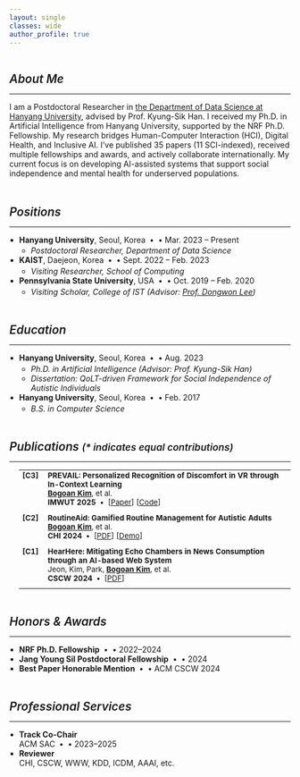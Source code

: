 ```yaml
---
layout: single
classes: wide
author_profile: true
---
```


<style>
  .page-content {
    font-size: 12px;
  }

  .section {
    scroll-margin-top: 10px;
    padding-top: 2px;
    padding-bottom: 2px;
  }

  .section-title {
    font-size: 1.3rem;
    font-weight: 600;
    margin-bottom: 0.2em;
  }

  .my_list {
    list-style-type: disc;
    padding-left: 1.25em;
    margin-top: 0.25em;
  }

  .my_list .inner-ul {
    list-style-type: circle;
    padding-left: 1.5em;
    margin-top: 0.2em;
  }

  .inner-li {
    font-style: italic;
  }

  .dot-sep::before {
    content: " • ";
    padding: 0 0.25em;
  }

  .paper_head {
    vertical-align: top;
    padding-right: 0.75em;
    font-weight: bold;
    white-space: nowrap;
  }

  .paper_content {
    padding-bottom: 0.75em;
  }

  table.my_list {
    width: 100%;
    font-size: 0.95em;
  }

  table.my_list td {
    vertical-align: top;
    padding-bottom: 0.75em;
  }
</style>

<section id="bio" class="section">
  <h5 class="section-title">About Me</h5>
  <hr class="sep">
  <p>
    I am a Postdoctoral Researcher in <a href="https://datascience.hanyang.ac.kr">the Department of Data Science at Hanyang University</a>, advised by Prof. Kyung-Sik Han.  
    I received my Ph.D. in Artificial Intelligence from Hanyang University, supported by the NRF Ph.D. Fellowship.  
    My research bridges Human-Computer Interaction (HCI), Digital Health, and Inclusive AI.  
    I’ve published 35 papers (11 SCI-indexed), received multiple fellowships and awards, and actively collaborate internationally.  
    My current focus is on developing AI-assisted systems that support social independence and mental health for underserved populations.
  </p>
</section>

<section id="exp" class="section">
  <h5 class="section-title">Positions</h5>
  <hr class="sep">
  <ul class="my_list">
    <li><strong class="title">Hanyang University</strong>, Seoul, Korea <span class="dot-sep">&#8226;</span> Mar. 2023 – Present
      <ul class="inner-ul">
        <li class="inner-li"><i>Postdoctoral Researcher, Department of Data Science</i></li>
      </ul>
    </li>
    <li><strong class="title">KAIST</strong>, Daejeon, Korea <span class="dot-sep">&#8226;</span> Sept. 2022 – Feb. 2023
      <ul class="inner-ul">
        <li class="inner-li"><i>Visiting Researcher, School of Computing</i></li>
      </ul>
    </li>
    <li><strong class="title">Pennsylvania State University</strong>, USA <span class="dot-sep">&#8226;</span> Oct. 2019 – Feb. 2020
      <ul class="inner-ul">
        <li class="inner-li"><i>Visiting Scholar, College of IST</i> (Advisor: <a href="https://pike.psu.edu/dongwon/">Prof. Dongwon Lee</a>)</li>
      </ul>
    </li>
  </ul>
</section>

<section id="edu" class="section">
  <h5 class="section-title">Education</h5>
  <hr class="sep">
  <ul class="my_list">
    <li><strong class="title">Hanyang University</strong>, Seoul, Korea <span class="dot-sep">&#8226;</span> Aug. 2023
      <ul class="inner-ul">
        <li class="inner-li"><i>Ph.D. in Artificial Intelligence</i> (Advisor: Prof. Kyung-Sik Han)</li>
        <li class="inner-li">Dissertation: QoLT-driven Framework for Social Independence of Autistic Individuals</li>
      </ul>
    </li>
    <li><strong class="title">Hanyang University</strong>, Seoul, Korea <span class="dot-sep">&#8226;</span> Feb. 2017
      <ul class="inner-ul">
        <li class="inner-li"><i>B.S. in Computer Science</i></li>
      </ul>
    </li>
  </ul>
</section>

<section id="pub" class="section">
  <h5 class="section-title">Publications <small>(* indicates equal contributions)</small></h5>
  <hr class="sep">
  <table class="my_list">
    <tr>
      <td class="paper_head"><strong>[C3]</strong></td>
      <td class="paper_content">
        <strong class="title">PREVAIL: Personalized Recognition of Discomfort in VR through In-Context Learning</strong><br>
        <strong><u>Bogoan Kim</u></strong>, et al. <br>
        <span class="venue conf"><strong>IMWUT 2025</strong></span>
        <span class="dot-sep"></span> [<a href="#">Paper</a>] [<a href="#">Code</a>]
      </td>
    </tr>
    <tr>
      <td class="paper_head"><strong>[C2]</strong></td>
      <td class="paper_content">
        <strong class="title">RoutineAid: Gamified Routine Management for Autistic Adults</strong><br>
        <strong><u>Bogoan Kim</u></strong>, et al. <br>
        <span class="venue conf"><strong>CHI 2024</strong></span>
        <span class="dot-sep"></span> [<a href="#">PDF</a>] [<a href="#">Demo</a>]
      </td>
    </tr>
    <tr>
      <td class="paper_head"><strong>[C1]</strong></td>
      <td class="paper_content">
        <strong class="title">HearHere: Mitigating Echo Chambers in News Consumption through an AI-based Web System</strong><br>
        Jeon, Kim, Park, <strong><u>Bogoan Kim</u></strong>, et al. <br>
        <span class="venue conf"><strong>CSCW 2024</strong></span>
        <span class="dot-sep"></span> [<a href="#">PDF</a>]
      </td>
    </tr>
  </table>
</section>

<section id="honors" class="section">
  <h5 class="section-title">Honors & Awards</h5>
  <hr class="sep">
  <ul class="my_list">
    <li><strong class="title">NRF Ph.D. Fellowship</strong> <span class="dot-sep">&#8226;</span> 2022–2024</li>
    <li><strong class="title">Jang Young Sil Postdoctoral Fellowship</strong> <span class="dot-sep">&#8226;</span> 2024</li>
    <li><strong class="title">Best Paper Honorable Mention</strong> <span class="dot-sep">&#8226;</span> ACM CSCW 2024</li>
  </ul>
</section>

<section id="services" class="section">
  <h5 class="section-title">Professional Services</h5>
  <hr class="sep">
  <ul class="my_list">
    <li><strong class="title">Track Co-Chair</strong> <br> ACM SAC <span class="dot-sep">&#8226;</span> 2023–2025</li>
    <li><strong class="title">Reviewer</strong> <br> CHI, CSCW, WWW, KDD, ICDM, AAAI, etc.</li>
  </ul>
</section>
